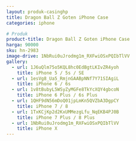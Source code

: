 ```yaml
---
layout: produk-casinghp
title: Dragon Ball Z Goten iPhone Case
categories: iphone

# Produk
product-title: Dragon Ball Z Goten iPhone Case
harga: 90000
sku: hn-2983
image-drive: 1NbRui0uJrodmg1m_RXFwiOSxPQIbTlVV
gallery:
  - url: 1J6uQlm75o5KQL8hc0EdBgtLKIvZR4yoh
    title: iPhone 5 / 5s / SE
  - url: 1esVg8_Ua5_RmjnGAABpNNf7Y71SIAgiL
    title: iPhone 6 / 6s
  - url: 1v8tBubyL5WSyZyMGFe8TkYcXQY4gbcoN
    title: iPhone 6 Plus / 6s Plus
  - url: 1QHF9dN56mDoQ01jpLmKn5QVZbA3DgpCY
    title: iPhone 7 / 8
  - url: 1TxKCjKp2d2KxUMMezgLfu_NqEKB4PJ0B
    title: iPhone 7 Plus / 8 Plus
  - url: 1NbRui0uJrodmg1m_RXFwiOSxPQIbTlVV
    title: iPhone X
---
```

